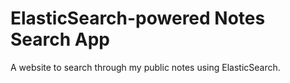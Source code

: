 # ElasticSearch-powered Notes Search App

A website to search through my public notes using ElasticSearch.

